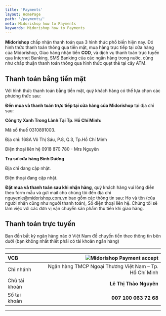 ```yaml
---
title: 'Payments'
layout: HomePage
path: '/payments/'
meta: Midorishop how to Payments
keywords: Midorishop how to Payments
---
```


**Midorishop** chấp nhận thanh toán qua 3 hình thức phổ biến hiện nay. Đó hình thức thanh toán thông qua tiền mặt, mua hàng trực tiếp tại cửa hàng của Midorishop, Giao hàng nhận tiền **COD**, và dịch vụ thanh toán trực tuyến qua Internet Banking, SMS Banking của các ngân hàng trong nước, cũng như chấp thuận thanh toán thông qua hình thức quẹt thẻ tại cây ATM.

## Thanh toán bằng tiền mặt

Với hình thức thanh toán bằng tiền mặt, quý khách hàng có thể lựa chọn các phương thức sau:

**Đến mua và thanh toán trực tiếp tại cửa hàng của Midorishop** tại địa chỉ sau:



**Công ty Xanh Trong Lành Tại Tp. Hồ Chí Minh:**

Mã số thuế 0310891003.

Địa chỉ: 168A Võ Thị Sáu, P.8, Q.3, Tp.Hồ Chí Minh

Điện thoại liên hệ 0918 870 780 - Mrs Nguyên


**Trụ sở cửa hàng Bình Dương**

Địa chỉ đang cập nhật.

Điện thoại đang cập nhật.

**Đặt mua và thanh toán sau khi nhận hàng**, quý khách hàng vui lòng điền theo form mẫu và gửi mail cho chúng tôi đến địa chỉ nguyenle@midorishop.com.vn bao gồm các thông tin sau: Họ và tên (của người nhận cũng như người thanh toán), Số điện thoại liên hệ. Chúng tôi sẽ làm việc với các đơn vị vận chuyển sản phẩm thu tiền khi giao hàng.

## Thanh toán trực tuyến

Bạn đến bất kỳ ngân hàng nào ở Việt Nam để chuyển tiền theo thông tin bên dưới (bạn không nhất thiết phải có tài khoản ngân hàng)

---
| **VCB** |  |  ![Midorishop Payment accept](http://cdn.bakadono.com/assets/img/favicons/bakadono/payment/vietcombank.jpg "Midorishop Payment accept") |
|:-----------|------------:|------------:|
| Chi nhánh       |  |         Ngân hàng TMCP Ngoại Thương Việt Nam – Tp. Hồ Chí Minh |
| Chủ tài khoản     |  |       **Lê Thị Thảo Nguyên** |
| Số tài khoản       |  |         **007 100 063 72 68** |

---
